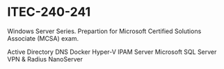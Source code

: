<h1>ITEC-240-241</h1>


<p>
  Windows Server Series. Prepartion for Microsoft Certified Solutions Associate (MCSA) exam.
</p>

<a>Active Directory</a>
<a>DNS</a>
<a>Docker</a>
<a>Hyper-V</a>
<a>IPAM Server</a>
<a>Microsoft SQL Server</a>
<a>VPN & Radius</a>
<a>NanoServer</a>
